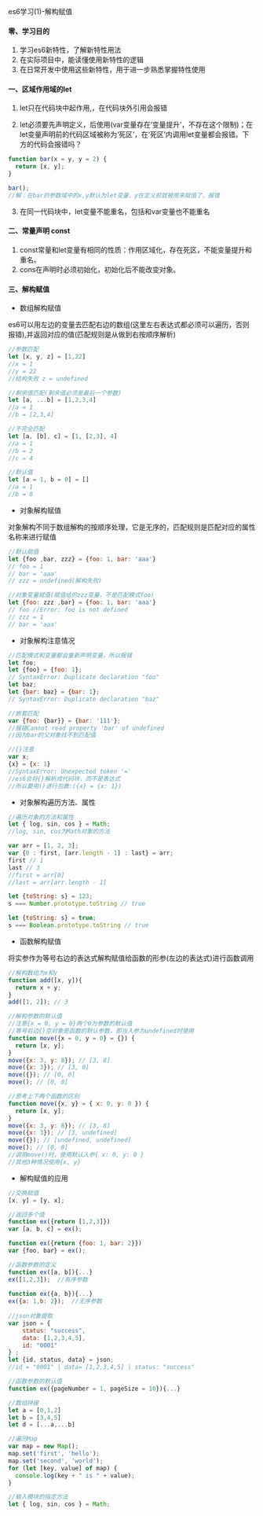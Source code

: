 es6学习(1)-解构赋值

#### 零、学习目的

1. 学习es6新特性，了解新特性用法
2. 在实际项目中，能读懂使用新特性的逻辑
3. 在日常开发中使用这些新特性，用于进一步熟悉掌握特性使用

#### 一、区域作用域的let

1. let只在代码块中起作用,，在代码块外引用会报错

2. let必须要先声明定义，后使用(var变量存在‘变量提升’，不存在这个限制)；在let变量声明前的代码区域被称为‘死区’，在‘死区’内调用let变量都会报错。下方的代码会报错吗？

```javascript
function bar(x = y, y = 2) {
  return [x, y];
}

bar();
//解：在bar的参数域中的x,y默认为let变量，y在定义前就被用来赋值了，报错
```

3. 在同一代码块中，let变量不能重名，包括和var变量也不能重名

#### 二、常量声明 const

1. const常量和let变量有相同的性质：作用区域化，存在死区，不能变量提升和重名。
2. cons在声明时必须初始化，初始化后不能改变对象。

#### 三、解构赋值

- 数组解构赋值

es6可以用左边的变量去匹配右边的数组(这里左右表达式都必须可以遍历，否则报错),并返回对应的值(匹配规则是从做到右按顺序解析)

```javascript
//参数匹配
let [x, y, z] = [1,22]
//x = 1
//y = 22
//结构失败 z = undefined 

//剩余值匹配(剩余值必须是最后一个参数)
let [a, ...b] = [1,2,3,4]
//a = 1
//b = [2,3,4]

//不完全匹配
let [a, [b], c] = [1, [2,3], 4]
//a = 1
//b = 2
//c = 4

//默认值
let [a = 1, b = 0] = []
//a = 1
//b = 0
```

- 对象解构赋值

对象解构不同于数组解构的按顺序处理，它是无序的，匹配规则是匹配对应的属性名称来进行赋值

```javascript
//默认赋值
let {foo ,bar, zzz} = {foo: 1, bar: 'aaa'}
// foo = 1
// bar = 'aaa'
// zzz = undefined(解构失败)

//对象变量赋值(赋值给的zzz变量，不是匹配模式foo)
let {foo: zzz ,bar} = {foo: 1, bar: 'aaa'}
// foo //Error: foo is not defined
// zzz = 1
// bar = 'aaa'
```

- 对象解构注意情况

```javascript
//匹配模式和变量都会重新声明变量，所以报错
let foo;
let {foo} = {foo: 1}; 
// SyntaxError: Duplicate declaration "foo"
let baz;
let {bar: baz} = {bar: 1}; 
// SyntaxError: Duplicate declaration "baz"

//嵌套匹配
var {foo: {bar}} = {bar: '111'};
//报错Cannot read property 'bar' of undefined
//因为bar的父对象找不到匹配值

//{}注意
var x;
{x} = {x: 1} 
//SyntaxError: Unexpected token '='
//es6会将{}解析成代码块，而不是表达式
//所以要用()进行包裹:({x} = {x: 1})
```

- 对象解构遍历方法、属性

```javascript
//遍历对象的方法和属性
let { log, sin, cos } = Math;
//log, sin, cos为Math对象的方法

var arr = [1, 2, 3];
var {0 : first, [arr.length - 1] : last} = arr;
first // 1
last // 3
//first = arr[0]
//last = arr[arr.length - 1]

let {toString: s} = 123;
s === Number.prototype.toString // true

let {toString: s} = true;
s === Boolean.prototype.toString // true
```

- 函数解构赋值

将实参作为等号右边的表达式解构赋值给函数的形参(左边的表达式)进行函数调用

```javascript
//解构数组为x和y
function add([x, y]){
  return x + y;
}
add([1, 2]); // 3

//解构参数的默认值
//注意{x = 0, y = 0}两个0为参数的默认值
//等号右边{}空对象是函数的默认参数，即当入参为undefined时使用
function move({x = 0, y = 0} = {}) {
  return [x, y];
}
move({x: 3, y: 8}); // [3, 8]
move({x: 3}); // [3, 0]
move({}); // [0, 0]
move(); // [0, 0]

//思考上下两个函数的区别
function move({x, y} = { x: 0, y: 0 }) {
  return [x, y];
}
move({x: 3, y: 8}); // [3, 8]
move({x: 3}); // [3, undefined]
move({}); // [undefined, undefined]
move(); // [0, 0]
//调用move()时，使用默认入参{ x: 0, y: 0 }
//其他3种情况使用{x, y} 
```

- 解构赋值的应用

```javascript
//交换赋值
[x, y] = [y, x];

//返回多个值
function ex({return [1,2,3]})
var [a, b, c] = ex();

function ex({return {foo: 1, bar: 2}})
var {foo, bar} = ex();

//函数参数的定义
function ex([a, b]){...}
ex([1,2,3]);  //有序参数
              
function ex({a, b}){...}
ex({a: 1,b: 2});  //无序参数  
                    
//json对象提取
var json = {
	status: "success",
    data: [1,2,3,4,5],
    id: "0001"
} ;
let {id, status, data} = json;
//id = "0001" | data= [1,2,3,4,5] | status: "success"         

//函数参数的默认值
function ex({pageNumber = 1, pageSize = 10}){...}

//数组拼接
let a = [0,1,2]
let b = [3,4,5]
let d = [...a,...b]

//遍历Map
var map = new Map();
map.set('first', 'hello');
map.set('second', 'world');
for (let [key, value] of map) {
  console.log(key + " is " + value);
}

//输入模块的指定方法
let { log, sin, cos } = Math;
```

